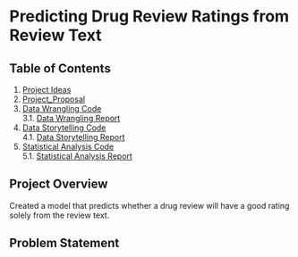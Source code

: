 # Predicting Drug Review Ratings from Review Text

## Table of Contents
1. [Project Ideas](1_ProjectIdeas)
2. [Project_Proposal](2_ProjectProposal)
3. [Data Wrangling Code](3_DataWrangling_Code)<br>
      3.1. [Data Wrangling Report](3_DataWrangling_Report)
4. [Data Storytelling Code](4_DataStorytelling_Code)<br>
  4.1. [Data Storytelling Report](4_DataStorytelling_Report)
5. [Statistical Analysis Code](5_StatisticalAnalysis_Code)<br>
  5.1. [Statistical Analysis Report](5_StatisticalAnalysis_Report)

## Project Overview
Created a model that predicts whether a drug review will have a good rating solely from the review text.

## Problem Statement
